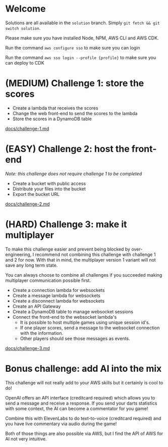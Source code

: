 # Welcome

Solutions are all available in the `solution` branch. Simply `git fetch && git switch solution`.

Please make sure you have installed Node, NPM, AWS CLI and AWS CDK.

Run the command `aws configure sso` to make sure you can login

Run the command `aws sso login --profile {profile}` to make sure you can deploy to CDK

# (MEDIUM) Challenge 1: store the scores

* Create a lambda that receives the scores
* Change the web front-end to send the scores to the lambda
* Store the scores in a DynamoDB table

[docs/challenge-1.md](docs/challenge-1.md)

# (EASY) Challenge 2: host the front-end

*Note: this challenge does not require challenge 1 to be completed*

* Create a bucket with public access
* Distribute your files into the bucket
* Export the bucket URL

[docs/challenge-2.md](docs/challenge-2.md)

# (HARD) Challenge 3: make it multiplayer

To make this challenge easier and prevent being blocked by over-engineering, I recommend not combining this challenge
with challenge 1 and 2 for now. With that in mind, the multiplayer version 1 variant will not save any long term state.

You can always choose to combine all challenges if you succeeded making multiplayer communication possible first.

* Create a connection lambda for websockets
* Create a message lambda for websockets
* Create a disconnect lambda for websockets
* Create an API Gateway
* Create a DynamoDB table to manage websocket sessions
* Connect the front-end to the websocket lambda's
  * It is possible to host multiple games using unique session id's.
  * If one player scores, send a message to the websocket connection with the information.
  * Other players should see those messages as events.

[docs/challenge-3.md](docs/challenge-3.md)

# Bonus challenge: add AI into the mix

This challenge will not really add to your AWS skills but it certainly is cool to do!

OpenAI offers an API interface (creditcard required) which allows you to send a message and receive a response.
If you send your darts statistics with some context, the AI can become a commentator for you game!

Combine this with ElevenLabs to do text-to-voice (creditcard required) and you have live commentary via audio
during the game!

Both of those things are also possible via AWS, but I find the API of AWS for AI not very intuitive.
